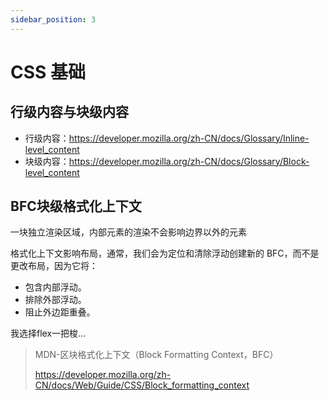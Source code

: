 ```yaml
---
sidebar_position: 3
---
```


# CSS 基础


## 行级内容与块级内容

- 行级内容：https://developer.mozilla.org/zh-CN/docs/Glossary/Inline-level_content
- 块级内容：https://developer.mozilla.org/zh-CN/docs/Glossary/Block-level_content


## BFC块级格式化上下文

一块独立渲染区域，内部元素的渲染不会影响边界以外的元素

格式化上下文影响布局，通常，我们会为定位和清除浮动创建新的 BFC，而不是更改布局，因为它将：
- 包含内部浮动。
- 排除外部浮动。
- 阻止外边距重叠。

我选择flex一把梭...

> MDN-区块格式化上下文（Block Formatting Context，BFC）
>
> https://developer.mozilla.org/zh-CN/docs/Web/Guide/CSS/Block_formatting_context
